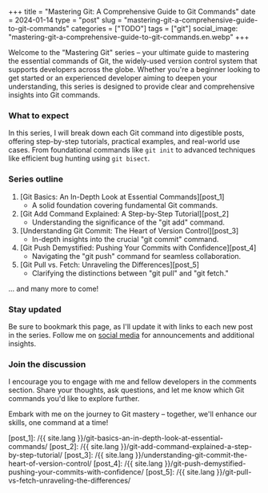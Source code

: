 +++
title = "Mastering Git: A Comprehensive Guide to Git Commands"
date = 2024-01-14
type = "post"
slug = "mastering-git-a-comprehensive-guide-to-git-commands"
categories = ["TODO"]
tags = ["git"]
social_image: "mastering-git-a-comprehensive-guide-to-git-commands.en.webp"
+++

<p class="intro"><span class="dropcap">W</span>elcome to the "Mastering Git" series – your ultimate guide to mastering the essential commands of Git, the widely-used version control system that supports developers across the globe. Whether you're a beginner looking to get started or an experienced developer aiming to deepen your understanding, this series is designed to provide clear and comprehensive insights into Git commands.</p>

### What to expect

In this series, I will break down each Git command into digestible posts, offering step-by-step tutorials, practical examples, and real-world use cases. From foundational commands like `git init` to advanced techniques like efficient bug hunting using `git bisect`.

### Series outline
1. [Git Basics: An In-Depth Look at Essential Commands][post_1]
    * A solid foundation covering fundamental Git commands.
2. [Git Add Command Explained: A Step-by-Step Tutorial][post_2]
    * Understanding the significance of the "git add" command.
3. [Understanding Git Commit: The Heart of Version Control][post_3]
    * In-depth insights into the crucial "git commit" command.
4. [Git Push Demystified: Pushing Your Commits with Confidence][post_4]
    * Navigating the "git push" command for seamless collaboration.
5. [Git Pull vs. Fetch: Unraveling the Differences][post_5]
    * Clarifying the distinctions between "git pull" and "git fetch."

... and many more to come!

### Stay updated

Be sure to bookmark this page, as I'll update it with links to each new post in the series. Follow me on [social media][twitter] for announcements and additional insights.

### Join the discussion

I encourage you to engage with me and fellow developers in the comments section. Share your thoughts, ask questions, and let me know which Git commands you'd like to explore further.

Embark with me on the journey to Git mastery – together, we'll enhance our skills, one command at a time!

[twitter]: https://twitter.com/ionixjunior
[post_1]:  /{{ site.lang }}/git-basics-an-in-depth-look-at-essential-commands/
[post_2]:  /{{ site.lang }}/git-add-command-explained-a-step-by-step-tutorial/
[post_3]:  /{{ site.lang }}/understanding-git-commit-the-heart-of-version-control/
[post_4]:  /{{ site.lang }}/git-push-demystified-pushing-your-commits-with-confidence/
[post_5]:  /{{ site.lang }}/git-pull-vs-fetch-unraveling-the-differences/
